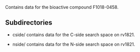 Contains data for the bioactive compound F1018-0458.

## Subdirectories

- cside/ contains data for the C-side search space on rv1821.

- nside/ contains data for the N-side search space on rv1821.

